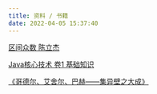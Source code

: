 ```yaml
---
title: 资料 / 书籍
date: 2022-04-05 15:37:40
---
```


[区间众数 陈立杰](../file/区间众数%20-%20陈立杰.pdf)

[Java核心技术 卷1 基础知识](../file/Java核心技术%20卷1%20基础知识%20原书第9版%20完整中文版%20.pdf)

[《哥德尔、艾舍尔、巴赫——集异壁之大成》](../file/GEB.pdf)